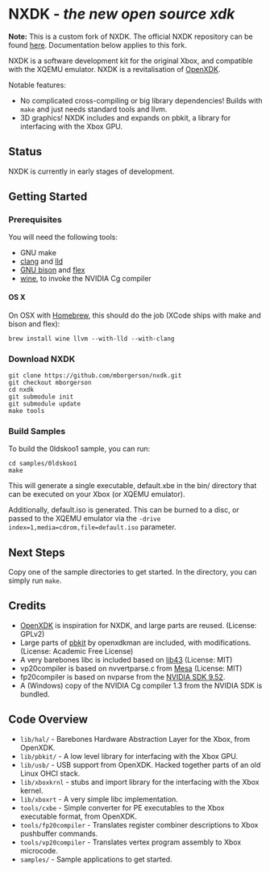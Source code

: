 NXDK - *the new open source xdk*
================================
**Note:** This is a custom fork of NXDK. The official NXDK repository can be found [here](https://github.com/xqemu/nxdk). Documentation below applies to this fork. 

NXDK is a software development kit for the original Xbox, and compatible with the XQEMU emulator. NXDK is a revitalisation of [OpenXDK](http://opeNXDK.maturion.de/).

Notable features:
- No complicated cross-compiling or big library dependencies! Builds with `make` and just needs standard tools and llvm.
- 3D graphics! NXDK includes and expands on pbkit, a library for interfacing with the Xbox GPU.

Status
------
NXDK is currently in early stages of development.

Getting Started
---------------
### Prerequisites
You will need the following tools:
- GNU make
- [clang](http://clang.llvm.org/) and [lld](http://lld.llvm.org/)
- [GNU bison](https://www.gnu.org/software/bison/) and [flex](http://flex.sourceforge.net/)
- [wine](https://www.winehq.org/), to invoke the NVIDIA Cg compiler

#### OS X
On OSX with [Homebrew](http://brew.sh/), this should do the job (XCode ships with make and bison and flex):

    brew install wine llvm --with-lld --with-clang

### Download NXDK

    git clone https://github.com/mborgerson/nxdk.git
    git checkout mborgerson
    cd nxdk
    git submodule init
    git submodule update
    make tools

### Build Samples

To build the 0ldskoo1 sample, you can run:

    cd samples/0ldskoo1
    make

This will generate a single executable, default.xbe in the bin/ directory that
can be executed on your Xbox (or XQEMU emulator).

Additionally, default.iso is generated. This can be burned to a disc, or passed
to the XQEMU emulator via the `-drive index=1,media=cdrom,file=default.iso`
parameter.

Next Steps
----------
Copy one of the sample directories to get started. In the directory, you can
simply run `make`.

Credits
-------
- [OpenXDK](http://openxdk.maturion.de/) is inspiration for NXDK, and large parts are reused. (License: GPLv2)
- Large parts of [pbkit](http://forums.xbox-scene.com/index.php?/topic/573524-pbkit) by openxdkman are included, with modifications. (License: Academic Free License)
- A very barebones libc is included based on [lib43](https://github.com/lunixbochs/lib43) (License: MIT)
- vp20compiler is based on nvvertparse.c from [Mesa](http://www.mesa3d.org/) (License: MIT)
- fp20compiler is based on nvparse from the [NVIDIA SDK 9.52](https://www.nvidia.com/object/sdk-9.html).
- A (Windows) copy of the NVIDIA Cg compiler 1.3 from the NVIDIA SDK is bundled.

Code Overview
-------------
* `lib/hal/` - Barebones Hardware Abstraction Layer for the Xbox, from OpenXDK.
* `lib/pbkit/` - A low level library for interfacing with the Xbox GPU.
* `lib/usb/` - USB support from OpenXDK. Hacked together parts of an old Linux OHCI stack.
* `lib/xboxkrnl` - stubs and import library for the interfacing with the Xbox kernel.
* `lib/xboxrt` - A very simple libc implementation.
* `tools/cxbe` - Simple converter for PE executables to the Xbox executable format, from OpenXDK.
* `tools/fp20compiler` - Translates register combiner descriptions to Xbox pushbuffer commands.
* `tools/vp20compiler` - Translates vertex program assembly to Xbox microcode.
* `samples/` - Sample applications to get started.
